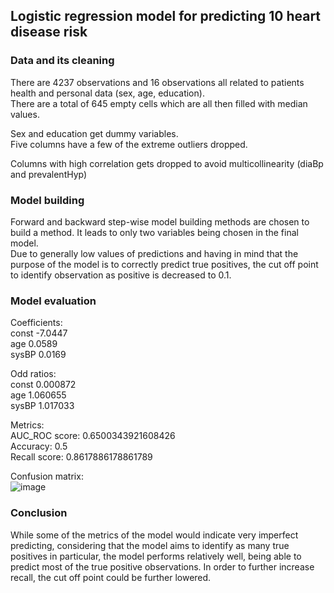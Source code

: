 ## Logistic regression model for predicting 10 heart disease risk 

### Data and its cleaning

There are 4237 observations and 16 observations all related to patients health and personal data (sex, age, education).  
There are a total of 645 empty cells which are all then filled with median values.  

Sex and education get dummy variables.  
Five columns have a few of the extreme outliers dropped.  

Columns with high correlation gets dropped to avoid multicollinearity (diaBp and prevalentHyp)

### Model building

Forward and backward step-wise model building methods are chosen to build a method. It leads to only two variables being chosen in the final model.  
Due to generally low values of predictions and having in mind that the purpose of the model is to correctly predict true positives, the cut off point to identify observation as positive is decreased to 0.1.  

### Model evaluation

Coefficients:  
const          -7.0447     
age             0.0589      
sysBP           0.0169 

Odd ratios:  
const           0.000872  
age             1.060655  
sysBP           1.017033  

Metrics:  
AUC_ROC score:  0.6500343921608426  
Accuracy:       0.5  
Recall score:   0.8617886178861789  

Confusion matrix:  
![image](https://github.com/SamodAas/Simple-logistic-regression-model/assets/55328989/8ca76080-e968-452f-aa48-4a40d5f20f99)

### Conclusion
While some of the metrics of the model would indicate very imperfect predicting, considering that the model aims to identify as many true positives in particular, the model performs relatively well, being able to predict most of the true positive observations. In order to further increase recall, the cut off point could be further lowered.
